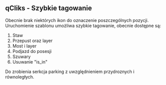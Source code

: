 ## qCliks - Szybkie tagowanie

Obecnie brak niektórych ikon do oznaczenie poszczególnych pozycji.
Uruchomienie szablonu umożliwa szybkie tagowanie, obecnie dostępne są:

1. Staw
2. Przepust oraz layer
3. Most i layer
4. Podjazd do posesji
5. Szuwary
6. Usuwanie "is_in"

Do zrobienia serkcja parking z uwzględnieniem przydroznych i równoległych.
